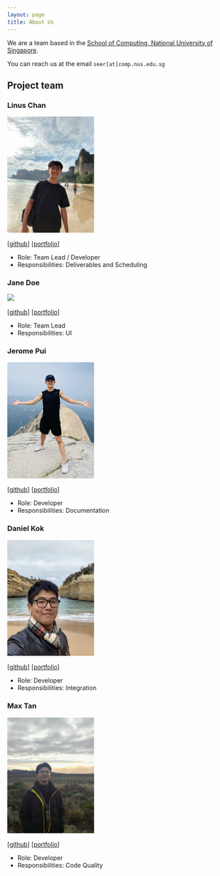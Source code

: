```yaml
---
layout: page
title: About Us
---
```


We are a team based in the [School of Computing, National University of Singapore](http://www.comp.nus.edu.sg).

You can reach us at the email `seer[at]comp.nus.edu.sg`

## Project team

### Linus Chan

<img src="images/linuschan.png" width="200px">

[[github](https://github.com/linuschancs)]
[[portfolio](team/linuschan.md)]

* Role: Team Lead / Developer
* Responsibilities: Deliverables and Scheduling

### Jane Doe

<img src="images/johndoe.png" width="200px">

[[github](http://github.com/johndoe)]
[[portfolio](team/johndoe.md)]

* Role: Team Lead
* Responsibilities: UI

### Jerome Pui

<img src="images/jeromepui.png" width="200px">

[[github](http://github.com/jeromepui)]
[[portfolio](team/jeromepui.md)]

* Role: Developer
* Responsibilities: Documentation

### Daniel Kok

<img src="images/danielk0k.png" width="200px">

[[github](http://github.com/danielk0k)]
[[portfolio](team/danielkok.md)]

* Role: Developer
* Responsibilities: Integration

### Max Tan

<img src="images/maxtance.png" width="200px">

[[github](https://github.com/maxtance/)]
[[portfolio](team/maxtance.md)]

* Role: Developer
* Responsibilities: Code Quality
